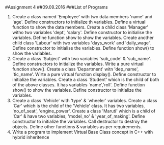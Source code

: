 #Assignment 4
##09.09.2016
###List of Programs
1. Create a class named 'Employee' with two data members 'name' and 'age'. Define constructors to initialize th variables. Define a virtual function to show the data members.
Create a child class 'Manager' witho two variables 'dept', 'salary'. Define constructor to initialise the variables. Define function show to show the variables.
Create another child class 'Labour' with two variables 'days_work' and 'daily_wage'. Define constructor to initialise the variables. Define function show() to show the variables.
2. Create a class 'Subject' with two variables 'sub_code' & 'sub_name'. Define constructors to initialize the variables. Write a pure virtual function show().
Create a class 'Department' witn 'dep_name', 'tic_name'. Wirte a pure virtual function display(). Define constructor to initialize the variables.
Create a class 'Student' which is the child of both of the above classes. It has variables 'name','roll'. Define function show() to show the variables. Define constructor to initialize the variables.
3. Create a class 'Vehicle' with 'type' & 'wheeler' variables.
Create a class 'Car' which is the child of the 'Vehicle' class. It has two variables, 'no_of_seat', 'engine_power'. Create a class 'Maruti' which is  a child of 'Car' & have two variables, 'model_no' & 'year_of_making'.
Define constructor to initialize the variables. Call destructor to destroy the objects. Define other functions & variables as per requirements.
4. Write a program to implement Virtual Base Class concept in C++ with hybrid inheritence
